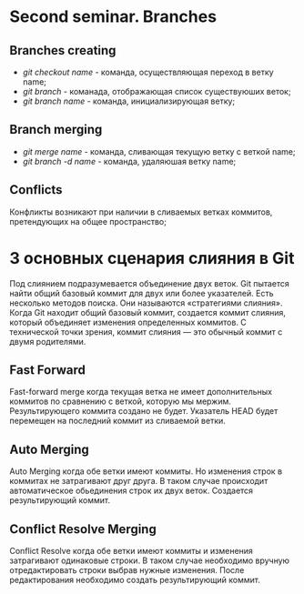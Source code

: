 # Second seminar. Branches

## Branches creating

* *git checkout name* - команда, осуществляющая переход в ветку name;
* *git branch* - команада, отображающая список существуюших веток;
* *git branch name* - команда, инициализирующая ветку;

## Branch merging

* *git merge name* - команда, сливающая текущую ветку с веткой name;
* *git branch -d name* - команда, удаляюшая ветку name;

## Conflicts

Конфликты возникают при наличии в сливаемых ветках коммитов, претендующих на общее пространство;

# 3 основных сценария слияния в Git

Под слиянием подразумевается объединение двух веток. Git пытается найти общий базовый коммит для двух или более указателей. Есть несколько методов поиска. Они называются «стратегиями слияния».
Когда Git находит общий базовый коммит, создается коммит слияния, который объединяет изменения определенных коммитов. С технической точки зрения, коммит слияния — это обычный коммит с двумя родителями.

## Fast Forward

Fast-forward merge когда текущая ветка не имеет дополнительных коммитов по сравнению с веткой, которую мы мержим. Результирующего коммита создано не будет. Указатель HEAD будет перемещен на последний коммит из сливаемой ветки.

## Auto Merging

Auto Merging когда обе ветки имеют коммиты. Но изменения строк в коммитах не затрагивают друг друга. В таком случае происходит автоматическое обьединения строк их двух веток. Создается результирующий коммит.

## Conflict Resolve Merging

Conflict Resolve когда обе ветки имеют коммиты и изменения затрагивают одинаковые строки. В таком случае необходимо вручную отредактировать строки выбрав нужные изменения.
После редактирования необходимо создать результирующий коммит.